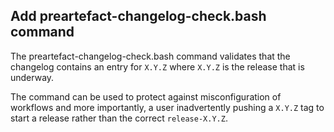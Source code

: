 ## Add preartefact-changelog-check.bash command

The preartefact-changelog-check.bash command validates that the changelog contains an entry for `X.Y.Z` where `X.Y.Z` is the release that is underway.

The command can be used to protect against misconfiguration of workflows and more importantly, a user inadvertently pushing a `X.Y.Z` tag to start a release rather than the correct `release-X.Y.Z`.
